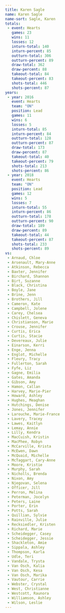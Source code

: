 ```yaml
---
title: Karen Sagle
name: Karen Sagle
name-sort: Sagle, Karen
totals:
 - event: Hearts
   games: 23
   wins: 11
   losses: 12
   inturn-total: 140
   inturn-percent: 85
   outturn-total: 306
   outturn-percent: 89
   draw-total: 362
   draw-percent: 88
   takeout-total: 84
   takeout-percent: 83
   shots-total: 446
   shots-percent: 87
years:
 - year: 2016
   event: Hearts
   team: "ON"
   position: Lead
   games: 11
   wins: 6
   losses: 5
   inturn-total: 85
   inturn-percent: 84
   outturn-total: 128
   outturn-percent: 87
   draw-total: 173
   draw-percent: 87
   takeout-total: 40
   takeout-percent: 79
   shots-total: 213
   shots-percent: 86
 - year: 2018
   event: Hearts
   team: "ON"
   position: Lead
   games: 12
   wins: 5
   losses: 7
   inturn-total: 55
   inturn-percent: 86
   outturn-total: 178
   outturn-percent: 90
   draw-total: 189
   draw-percent: 89
   takeout-total: 44
   takeout-percent: 87
   shots-total: 233
   shots-percent: 89
vs:
 - Arnaud, Chloe
 - Arsenault, Mary-Anne
 - Atkinson, Rebecca
 - Baxter, Jennifer
 - Birchard, Shannon
 - Birt, Suzanne
 - Black, Christina
 - Boyle, Jane
 - Brine, Jenn
 - Brothers, Jill
 - Cameron, Kate
 - Campbell, Jolene
 - Carey, Chelsea
 - Chislett, Geneva
 - Christianson, Marie
 - Crouse, Jennifer
 - Curtis, Erica
 - Curtis, Stacie
 - Devereaux, Julie
 - Einarson, Kerri
 - Enge, Jenna
 - Englot, Michelle
 - Fleury, Tracy
 - Fullerton, Sarah
 - Fyfe, Liz
 - Gagne, Emilia
 - Gates, Amanda
 - Gibson, Amy
 - Hamon, Callan
 - Harvey, Marie-Pier
 - Howard, Ashley
 - Hughes, Meaghan
 - Hutchings, Denise
 - Jones, Jennifer
 - Larouche, Marie-France
 - Lavery, Tracey
 - Lawes, Kaitlyn
 - Lemay, Annie
 - Lilly, Kendra
 - MacCuish, Kristin
 - MacPhee, Robyn
 - McCarville, Krista
 - McEwen, Dawn
 - McQuaid, Michelle
 - McTaggart, Cary-Anne
 - Moore, Kristie
 - Murphy, Sarah
 - Nicholls, Brenda
 - Nixon, Amy
 - Njegovan, Selena
 - Officer, Jill
 - Perron, Melina
 - Peterman, Jocelyn
 - Peters, Laine
 - Porter, Erin
 - Potts, Sarah
 - Quillian, Sylvie
 - Rainville, Julie
 - Recksiedler, Kristen
 - Richard, Marie
 - Scheidegger, Casey
 - Scheidegger, Jessie
 - Shackleton, Amie
 - Sippala, Ashley
 - Thompson, Karla
 - Udle, Teri
 - Vandale, Trysta
 - Van Osch, Kalia
 - Van Osch, Kesa
 - Van Osch, Marika
 - Vautour, Carrie
 - Webster, Crystal
 - West, Christianne
 - Westcott, Raunora
 - Williamson, Ashley
 - Wilson, Leslie
---
```

